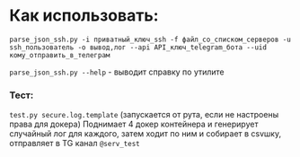 # Как использовать:

`parse_json_ssh.py -i приватный_ключ_ssh -f файл_со_списком_серверов -u ssh_пользователь -o вывод,лог --api API_ключ_telegram_бота --uid кому_отправить_в_телеграм`

`parse_json_ssh.py --help` - выводит справку по утилите

### Тест:
`test.py secure.log.template` (запускается от рута, если не настроены права для докера)
Поднимает 4 докер контейнера и генерирует случайный лог для каждого, затем ходит по ним и собирает в csvшку, отправляет в TG канал `@serv_test`
